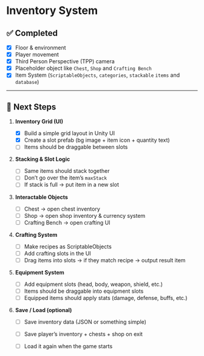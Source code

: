 # Inventory System

## ✅ Completed

- [x] Floor & environment
- [x] Player movement
- [x] Third Person Perspective (TPP) camera
- [x] Placeholder object like `Chest`, `Shop` and `Crafting Bench`
- [x] Item System (`ScriptableObjects`, `categories`, `stackable` `items` and `database`)

---

## 🚧 Next Steps

1. **Inventory Grid (UI)**

   - [x] Build a simple grid layout in Unity UI
   - [x] Create a slot prefab (bg image + item icon + quantity text)
   - [ ] Items should be draggable between slots

2. **Stacking & Slot Logic**

   - [ ] Same items should stack together
   - [ ] Don’t go over the item’s `maxStack`
   - [ ] If stack is full → put item in a new slot

3. **Interactable Objects**

   - [ ] Chest → open chest inventory
   - [ ] Shop → open shop inventory & currency system
   - [ ] Crafting Bench → open crafting UI

4. **Crafting System**

   - [ ] Make recipes as ScriptableObjects
   - [ ] Add crafting slots in the UI
   - [ ] Drag items into slots → if they match recipe → output result item

5. **Equipment System**

   - [ ] Add equipment slots (head, body, weapon, shield, etc.)
   - [ ] Items should be draggable into equipment slots
   - [ ] Equipped items should apply stats (damage, defense, buffs, etc.)

6. **Save / Load (optional)**
   - [ ] Save inventory data (JSON or something simple)
   - [ ] Save player’s inventory + chests + shop on exit
   - [ ] Load it again when the game starts

